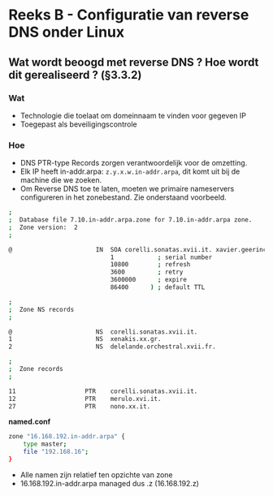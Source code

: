 # Reeks B - Configuratie van reverse DNS onder Linux
## Wat wordt beoogd met reverse DNS ? Hoe wordt dit gerealiseerd ? (§3.3.2)
### Wat
* Technologie die toelaat om domeinnaam te vinden voor gegeven IP
* Toegepast als beveiligingscontrole

### Hoe
* DNS PTR-type Records zorgen verantwoordelijk voor de omzetting.
* Elk IP heeft in-addr.arpa: `z.y.x.w.in-addr.arpa`, dit komt uit bij de machine die we zoeken.
* Om Reverse DNS toe te laten, moeten we primaire nameservers configureren in het zonebestand. Zie onderstaand voorbeeld.

```bash
;
;  Database file 7.10.in-addr.arpa.zone for 7.10.in-addr.arpa zone.
;  Zone version:  2
;

@                       IN  SOA corelli.sonatas.xvii.it. xavier.geerinck.ugent.be. (
                        	1            ; serial number
                        	10800        ; refresh
                        	3600         ; retry
                        	3600000      ; expire
                        	86400      ) ; default TTL

;
;  Zone NS records
;

@                       NS	corelli.sonatas.xvii.it.
1                       NS	xenakis.xx.gr.
2                       NS	delelande.orchestral.xvii.fr.

;
;  Zone records
;

11                   PTR	corelli.sonatas.xvii.it.
12                   PTR	merulo.xvi.it.
27                   PTR	nono.xx.it.
```

**named.conf**
```bash
zone "16.168.192.in-addr.arpa" {
	type master;
	file "192.168.16";
}
```

* Alle namen zijn relatief ten opzichte van zone
* 16.168.192.in-addr.arpa managed dus .z (16.168.192.z)